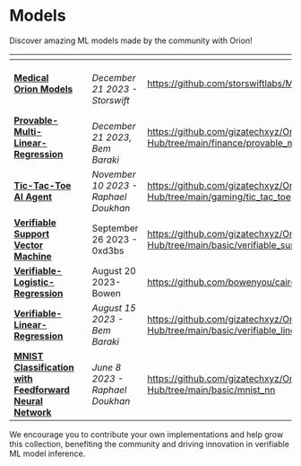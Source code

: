 # Models

Discover amazing ML models made by the community with Orion!

<table data-card-size="large" data-view="cards"><thead><tr><th></th><th align="center"></th><th></th><th data-hidden data-card-target data-type="content-ref"></th></tr></thead><tbody><tr><td><a href="https://github.com/storswiftlabs/Medical-ZKML-Orion"><strong>Medical Orion Models</strong></a></td><td align="center"></td><td><br><em>December 21 2023 - Storswift</em></td><td><a href="https://github.com/storswiftlabs/Medical-ZKML-Orion">https://github.com/storswiftlabs/Medical-ZKML-Orion</a></td></tr><tr><td><a href="https://github.com/gizatechxyz/Orion-Hub/tree/main/finance/provable_multiple_linear_regression_solver"><strong>Provable-Multi-Linear-Regression</strong></a></td><td align="center"></td><td><br><em>December 21 2023, Bem Baraki</em></td><td><a href="https://github.com/gizatechxyz/Orion-Hub/tree/main/finance/provable_multiple_linear_regression_solver">https://github.com/gizatechxyz/Orion-Hub/tree/main/finance/provable_multiple_linear_regression_solver</a></td></tr><tr><td><a href="https://github.com/gizatechxyz/Orion-Hub/tree/main/gaming/tic_tac_toe"><strong>Tic-Tac-Toe AI Agent</strong></a></td><td align="center"></td><td><em>November 10 2023 - Raphael Doukhan</em></td><td><a href="https://github.com/gizatechxyz/Orion-Hub/tree/main/gaming/tic_tac_toe">https://github.com/gizatechxyz/Orion-Hub/tree/main/gaming/tic_tac_toe</a></td></tr><tr><td><a href="https://github.com/gizatechxyz/Orion-Hub/tree/main/basic/verifiable_support_vector_machine"><strong>Verifiable Support Vector Machine</strong></a></td><td align="center"></td><td>September 26 2023 - 0xd3bs</td><td><a href="https://github.com/gizatechxyz/Orion-Hub/tree/main/basic/verifiable_support_vector_machine">https://github.com/gizatechxyz/Orion-Hub/tree/main/basic/verifiable_support_vector_machine</a></td></tr><tr><td><a href="https://github.com/bowenyou/cairo-logistic-regression"><strong>Verifiable-Logistic-Regression</strong></a></td><td align="center"></td><td>August 20 2023- Bowen</td><td><a href="https://github.com/bowenyou/cairo-logistic-regression">https://github.com/bowenyou/cairo-logistic-regression</a></td></tr><tr><td><a href="https://github.com/gizatechxyz/Orion-Hub/tree/main/basic/verifiable_linear_regression_model"><strong>Verifiable-Linear-Regression</strong></a></td><td align="center"></td><td><em>August 15 2023 - Bem Baraki</em></td><td><a href="https://github.com/gizatechxyz/Orion-Hub/tree/main/basic/verifiable_linear_regression_model">https://github.com/gizatechxyz/Orion-Hub/tree/main/basic/verifiable_linear_regression_model</a></td></tr><tr><td><a href="https://github.com/gizatechxyz/Orion-Hub/tree/main/basic/mnist_nn"><strong>MNIST Classification with Feedforward Neural Network</strong></a></td><td align="center"></td><td><em>June 8 2023 - Raphael Doukhan</em></td><td><a href="https://github.com/gizatechxyz/Orion-Hub/tree/main/basic/mnist_nn">https://github.com/gizatechxyz/Orion-Hub/tree/main/basic/mnist_nn</a></td></tr></tbody></table>

We encourage you to contribute your own implementations and help grow this collection, benefiting the community and driving innovation in verifiable ML model inference.
